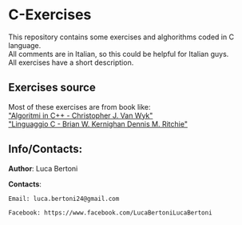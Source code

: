 # C-Exercises
This repository contains some exercises and alghorithms coded in C language.  
All comments are in Italian, so this could be helpful for Italian guys.  
All exercises have a short description.

## Exercises source  
Most of these exercises are from book like:  
["Algoritmi in C++ - Christopher J. Van Wyk"](https://books.google.it/books?id=VOgvjHoMgj4C&dq)  
["Linguaggio C - Brian W. Kernighan Dennis M. Ritchie"](https://books.google.it/books?id=QR_FfKzNHPMC&hl)

## Info/Contacts:  
**Author**: Luca Bertoni


**Contacts**:

	Email: luca.bertoni24@gmail.com

	Facebook: https://www.facebook.com/LucaBertoniLucaBertoni
